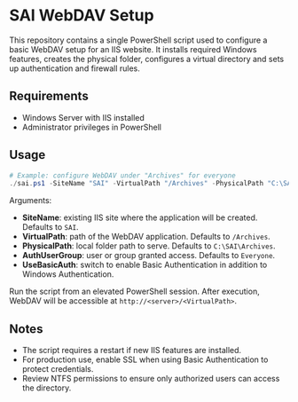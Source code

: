 # SAI WebDAV Setup

This repository contains a single PowerShell script used to configure a basic WebDAV setup for an IIS website. It installs required Windows features, creates the physical folder, configures a virtual directory and sets up authentication and firewall rules.

## Requirements

- Windows Server with IIS installed
- Administrator privileges in PowerShell

## Usage

```powershell
# Example: configure WebDAV under "Archives" for everyone
./sai.ps1 -SiteName "SAI" -VirtualPath "/Archives" -PhysicalPath "C:\SAI\Archives" -AuthUserGroup "Everyone"
```

Arguments:

- **SiteName**: existing IIS site where the application will be created. Defaults to `SAI`.
- **VirtualPath**: path of the WebDAV application. Defaults to `/Archives`.
- **PhysicalPath**: local folder path to serve. Defaults to `C:\SAI\Archives`.
- **AuthUserGroup**: user or group granted access. Defaults to `Everyone`.
- **UseBasicAuth**: switch to enable Basic Authentication in addition to Windows Authentication.

Run the script from an elevated PowerShell session. After execution, WebDAV will be accessible at `http://<server>/<VirtualPath>`.

## Notes

- The script requires a restart if new IIS features are installed.
- For production use, enable SSL when using Basic Authentication to protect credentials.
- Review NTFS permissions to ensure only authorized users can access the directory.


